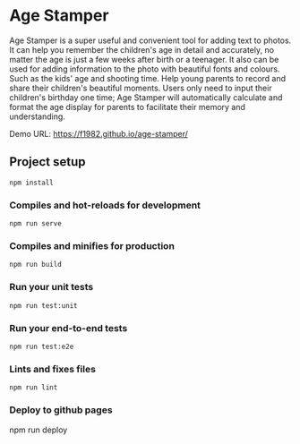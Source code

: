 # Age Stamper

Age Stamper is a super useful and convenient tool for adding text to photos. It can help you remember the children's age in detail and accurately, no matter the age is just a few weeks after birth or a teenager. It also can be used for adding information to the photo with beautiful fonts and colours. Such as the kids' age and shooting time. Help young parents to record and share their children's beautiful moments.
Users only need to input their children's birthday one time; Age Stamper will automatically calculate and format the age display for parents to facilitate their memory and understanding.

Demo URL: https://f1982.github.io/age-stamper/

## Project setup

```
npm install
```

### Compiles and hot-reloads for development

```
npm run serve
```

### Compiles and minifies for production

```
npm run build
```

### Run your unit tests

```
npm run test:unit
```

### Run your end-to-end tests

```
npm run test:e2e
```

### Lints and fixes files

```
npm run lint
```

### Deploy to github pages

npm run deploy
